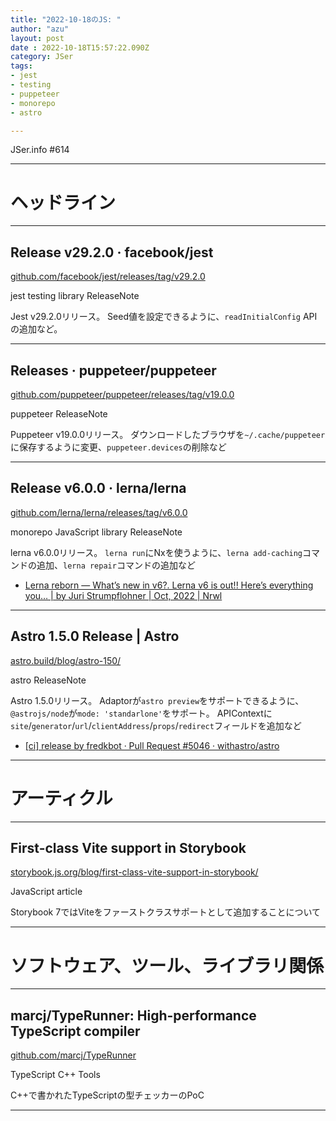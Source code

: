 ```yaml
---
title: "2022-10-18のJS: "
author: "azu"
layout: post
date : 2022-10-18T15:57:22.090Z
category: JSer
tags:
- jest
- testing
- puppeteer
- monorepo
- astro

---
```


JSer.info #614

----

<h1 class="site-genre">ヘッドライン</h1>

----

## Release v29.2.0 · facebook/jest
[github.com/facebook/jest/releases/tag/v29.2.0](https://github.com/facebook/jest/releases/tag/v29.2.0 "Release v29.2.0 · facebook/jest")
<p class="jser-tags jser-tag-icon"><span class="jser-tag">jest</span> <span class="jser-tag">testing</span> <span class="jser-tag">library</span> <span class="jser-tag">ReleaseNote</span></p>

Jest v29.2.0リリース。
Seed値を設定できるように、`readInitialConfig` APIの追加など。


----

## Releases · puppeteer/puppeteer
[github.com/puppeteer/puppeteer/releases/tag/v19.0.0](https://github.com/puppeteer/puppeteer/releases/tag/v19.0.0 "Releases · puppeteer/puppeteer")
<p class="jser-tags jser-tag-icon"><span class="jser-tag">puppeteer</span> <span class="jser-tag">ReleaseNote</span></p>

Puppeteer v19.0.0リリース。
ダウンロードしたブラウザを`~/.cache/puppeteer`に保存するように変更、`puppeteer.devices`の削除など


----

## Release v6.0.0 · lerna/lerna
[github.com/lerna/lerna/releases/tag/v6.0.0](https://github.com/lerna/lerna/releases/tag/v6.0.0 "Release v6.0.0 · lerna/lerna")
<p class="jser-tags jser-tag-icon"><span class="jser-tag">monorepo</span> <span class="jser-tag">JavaScript</span> <span class="jser-tag">library</span> <span class="jser-tag">ReleaseNote</span></p>

lerna v6.0.0リリース。
`lerna run`にNxを使うように、`lerna add-caching`コマンドの追加、`lerna repair`コマンドの追加など

- [Lerna reborn — What’s new in v6?. Lerna v6 is out!! Here’s everything you… | by Juri Strumpflohner | Oct, 2022 | Nrwl](https://blog.nrwl.io/lerna-reborn-whats-new-in-v6-10aec6e9091c "Lerna reborn — What’s new in v6?. Lerna v6 is out!! Here’s everything you… | by Juri Strumpflohner | Oct, 2022 | Nrwl")

----

## Astro 1.5.0 Release | Astro
[astro.build/blog/astro-150/](https://astro.build/blog/astro-150/ "Astro 1.5.0 Release | Astro")
<p class="jser-tags jser-tag-icon"><span class="jser-tag">astro</span> <span class="jser-tag">ReleaseNote</span></p>

Astro 1.5.0リリース。
Adaptorが`astro preview`をサポートできるように、`@astrojs/node`が`mode: 'standarlone'`をサポート。
APIContextに`site`/`generator`/`url`/`clientAddress`/`props`/`redirect`フィールドを追加など

- [\[ci\] release by fredkbot · Pull Request #5046 · withastro/astro](https://github.com/withastro/astro/pull/5046 "\[ci\] release by fredkbot · Pull Request #5046 · withastro/astro")

----
<h1 class="site-genre">アーティクル</h1>

----

## First-class Vite support in Storybook
[storybook.js.org/blog/first-class-vite-support-in-storybook/](https://storybook.js.org/blog/first-class-vite-support-in-storybook/ "First-class Vite support in Storybook")
<p class="jser-tags jser-tag-icon"><span class="jser-tag">JavaScript</span> <span class="jser-tag">article</span></p>

Storybook 7ではViteをファーストクラスサポートとして追加することについて


----
<h1 class="site-genre">ソフトウェア、ツール、ライブラリ関係</h1>

----

## marcj/TypeRunner: High-performance TypeScript compiler
[github.com/marcj/TypeRunner](https://github.com/marcj/TypeRunner "marcj/TypeRunner: High-performance TypeScript compiler")
<p class="jser-tags jser-tag-icon"><span class="jser-tag">TypeScript</span> <span class="jser-tag">C++</span> <span class="jser-tag">Tools</span></p>

C++で書かれたTypeScriptの型チェッカーのPoC


----

